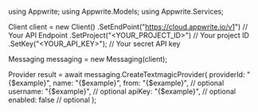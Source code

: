 using Appwrite;
using Appwrite.Models;
using Appwrite.Services;

Client client = new Client()
    .SetEndPoint("https://cloud.appwrite.io/v1") // Your API Endpoint
    .SetProject("<YOUR_PROJECT_ID>") // Your project ID
    .SetKey("<YOUR_API_KEY>"); // Your secret API key

Messaging messaging = new Messaging(client);

Provider result = await messaging.CreateTextmagicProvider(
    providerId: "{$example}",
    name: "{$example}",
    from: "{$example}", // optional
    username: "{$example}", // optional
    apiKey: "{$example}", // optional
    enabled: false // optional
);